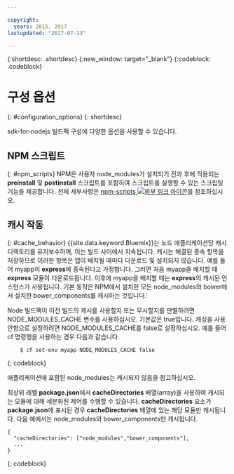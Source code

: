 ```yaml
---

copyright:
  years: 2015, 2017
lastupdated: "2017-07-13"

---
```


{:shortdesc: .shortdesc}
{:new_window: target="_blank"}
{:codeblock: .codeblock}

# 구성 옵션
{: #configuration_options}
{: shortdesc}

sdk-for-nodejs 빌드팩 구성에 다양한 옵션을
사용할 수 있습니다.

## NPM 스크립트
{: #npm_scripts}
NPM은 사용자 node_modules가 설치되기 전과 후에 적용되는 **preinstall** 및 **postinstall** 스크립트를 포함하여 스크립트를 실행할 수 있는 스크립팅 기능을 제공합니다. 전체 세부사항은 [npm-scripts ![외부 링크 아이콘](../../icons/launch-glyph.svg "외부 링크 아이콘")](https://docs.npmjs.com/misc/scripts)를 참조하십시오.

## 캐시 작동
{: #cache_behavior}
{{site.data.keyword.Bluemix}}는 노드 애플리케이션당 캐시 디렉토리를 유지보수하며, 이는 빌드 사이에서 지속됩니다. 캐시는 해결된 종속 항목을 저장하므로 이러한 항목은 앱이 배치될 때마다 다운로드 및 설치되지 않습니다. 예를 들어 myapp이 **express**에 종속된다고 가정합니다. 그러면 처음 myapp을 배치할 때 **express** 모듈이 다운로드됩니다. 이후에 myapp을 배치할 때는 **express**의 캐시된 인스턴스가 사용됩니다. 기본 동작은 NPM에서 설치한 모든 node_modules와 bower에서 설치한 bower_components를 캐시하는 것입니다. 

Node 빌드팩이 이전 빌드의 캐시를 사용할지 또는 무시할지를 판별하려면 NODE_MODULES_CACHE 변수를 사용하십시오. 기본값은 true입니다. 캐싱을 사용 안함으로 설정하려면 NODE_MODULES_CACHE를 false로 설정하십시오. 예를 들어 cf 명령행을 사용하는 경우 다음과 같습니다. 
```
    $ cf set-env myapp NODE_MODULES_CACHE false
```
{: codeblock}

애플리케이션에 포함된 node_modules는 캐시되지 않음을 참고하십시오. 

최상위 레벨 **package.json**에서 **cacheDirectories** 배열(array)을 사용하여 캐시되는 모듈에 대해 세분화된 제어를 수행할 수 있습니다. **cacheDirectories** 요소가 **package.json**에 표시된 경우 **cacheDirectories** 배열에 있는 해당 모듈만 캐시됩니다. 다음 예에서는 node_modules와 bower_components만 캐시됩니다. 
```
{
  "cacheDirectories": ["node_modules","bower_components"],
  ...
}
```
{: codeblock}
